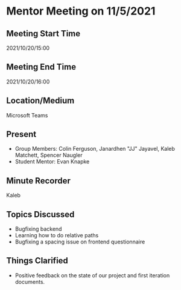 # Mentor Meeting on 11/5/2021

## Meeting Start Time

2021/10/20/15:00

## Meeting End Time

2021/10/20/16:00

## Location/Medium

Microsoft Teams

## Present

- Group Members: Colin Ferguson, Janardhen "JJ" Jayavel, Kaleb Matchett, Spencer Naugler
- Student Mentor: Evan Knapke

## Minute Recorder

Kaleb

## Topics Discussed

- Bugfixing backend
- Learning how to do relative paths
- Bugfixing a spacing issue on frontend questionnaire

## Things Clarified

- Positive feedback on the state of our project and first iteration documents.
